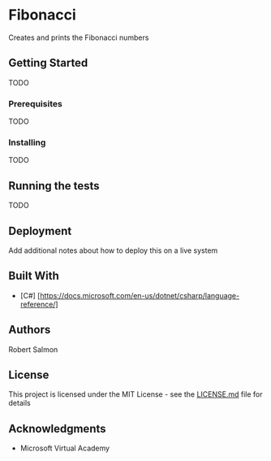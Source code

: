 ﻿# Fibonacci
Creates and prints the Fibonacci numbers



## Getting Started

TODO

### Prerequisites

TODO

### Installing

TODO

## Running the tests

TODO


## Deployment

Add additional notes about how to deploy this on a live system

## Built With

* [C#] [https://docs.microsoft.com/en-us/dotnet/csharp/language-reference/] 

## Authors
Robert Salmon


## License

This project is licensed under the MIT License - see the [LICENSE.md](LICENSE.md) file for details

## Acknowledgments

* Microsoft Virtual Academy

